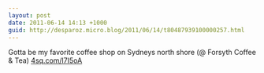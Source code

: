```yaml
---
layout: post
date: 2011-06-14 14:13 +1000
guid: http://desparoz.micro.blog/2011/06/14/t80487939100000257.html
---
```

Gotta be my favorite coffee shop on Sydneys north shore (@ Forsyth Coffee &amp; Tea) [4sq.com/l7I5oA](http://4sq.com/l7I5oA)
